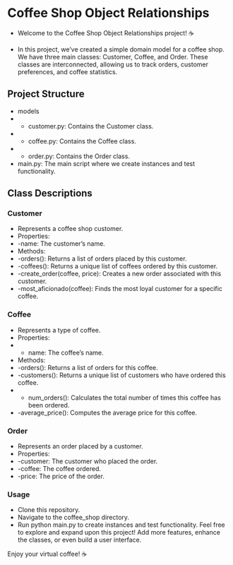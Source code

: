 # Coffee Shop Object Relationships
- Welcome to the Coffee Shop Object Relationships project! ☕️

- In this project, we’ve created a simple domain model for a coffee shop. We have three main classes: Customer, Coffee, and Order. These classes are interconnected, allowing us to track orders, customer preferences, and coffee statistics.

## Project Structure
-  models
- - customer.py: Contains the Customer class.
- - coffee.py: Contains the Coffee class.
- - order.py: Contains the Order class.
- main.py: The main script where we create instances and test functionality.
## Class Descriptions
### Customer
- Represents a coffee shop customer.
- Properties:
- -name: The customer’s name.
- Methods:
- -orders(): Returns a list of orders placed by this customer.
- -coffees(): Returns a unique list of coffees ordered by this customer.
- -create_order(coffee, price): Creates a new order associated with this customer.
- -most_aficionado(coffee): Finds the most loyal customer for a specific coffee.
### Coffee
- Represents a type of coffee.
- Properties:
- - name: The coffee’s name.
- Methods:
- -orders(): Returns a list of orders for this coffee.
- -customers(): Returns a unique list of customers who have ordered this coffee.
- - num_orders(): Calculates the total number of times this coffee has been ordered.
- -average_price(): Computes the average price for this coffee.
### Order
- Represents an order placed by a customer.
- Properties:
- -customer: The customer who placed the order.
- -coffee: The coffee ordered.
- -price: The price of the order.
### Usage
- Clone this repository.
- Navigate to the coffee_shop directory.
- Run python main.py to create instances and test functionality.
Feel free to explore and expand upon this project! Add more features, enhance the classes, or even build a user interface.

Enjoy your virtual coffee! ☕️
